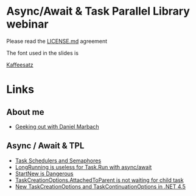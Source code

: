 # Async/Await & Task Parallel Library webinar

Please read the [LICENSE.md](License) agreement

The font used in the slides is

[Kaffeesatz](https://www.yanone.de/fonts/kaffeesatz/)

# Links
## About me
* [Geeking out with Daniel Marbach]( http://developeronfire.com/episode-077-daniel-marbach-geeking-out)

## Async / Await & TPL
* [Task Schedulers and Semaphores](https://blogs.msdn.microsoft.com/andrewarnottms/2016/02/06/taskschedulers-and-semaphores/)
* [LongRunning is useless for Task.Run with async/await](https://blog.i3arnon.com/2015/07/02/task-run-long-running/)
* [StartNew is Dangerous](http://blog.stephencleary.com/2013/08/startnew-is-dangerous.html)
* [TaskCreationOptions.AttachedToParent is not waiting for child task](http://stackoverflow.com/questions/14150448/taskcreationoptions-attachedtoparent-is-not-waiting-for-child-task)
* [New TaskCreationOptions and TaskContinuationOptions in .NET 4.5](http://blogs.msdn.com/b/pfxteam/archive/2012/09/22/new-taskcreationoptions-and-taskcontinuationoptions-in-net-4-5.aspx)
